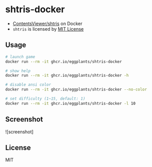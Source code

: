 # shtris-docker

- [ContentsViewer/shtris](https://github.com/ContentsViewer/shtris) on Docker
- `shtris` is licensed by [MIT License](https://github.com/ContentsViewer/shtris/blob/master/LICENSE)

## Usage

```bash
# launch game
docker run --rm -it ghcr.io/eggplants/shtris-docker

# show help
docker run --rm -it ghcr.io/eggplants/shtris-docker -h

# disable ansi color
docker run --rm -it ghcr.io/eggplants/shtris-docker --no-color

# set difficulty (1~15, default: 1)
docker run --rm -it ghcr.io/eggplants/shtris-docker -l 10
```

## Screenshot

![screenshot]


## License

MIT
